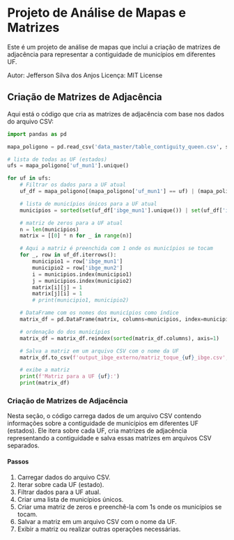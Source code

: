 # Projeto de Análise de Mapas e Matrizes

Este é um projeto de análise de mapas que inclui a criação de matrizes de adjacência para representar a contiguidade de municípios em diferentes UF.

Autor: Jefferson Silva dos Anjos
Licença: MIT License

## Criação de Matrizes de Adjacência

Aqui está o código que cria as matrizes de adjacência com base nos dados do arquivo CSV:

```python
import pandas as pd

mapa_poligono = pd.read_csv('data_master/table_contiguity_queen.csv', sep=',')

# lista de todas as UF (estados)
ufs = mapa_poligono['uf_mun1'].unique()

for uf in ufs:
    # Filtrar os dados para a UF atual
    uf_df = mapa_poligono[(mapa_poligono['uf_mun1'] == uf) | (mapa_poligono['uf_mun2'] == uf)]

    # lista de municípios únicos para a UF atual
    municipios = sorted(set(uf_df['ibge_mun1'].unique()) | set(uf_df['ibge_mun2'].unique()))

    # matriz de zeros para a UF atual
    n = len(municipios)
    matrix = [[0] * n for _ in range(n)]

    # Aqui a matriz é preenchida com 1 onde os municípios se tocam
    for _, row in uf_df.iterrows():
        municipio1 = row['ibge_mun1']
        municipio2 = row['ibge_mun2']
        i = municipios.index(municipio1)
        j = municipios.index(municipio2)
        matrix[i][j] = 1
        matrix[j][i] = 1
        # print(municipio1, municipio2)

    # DataFrame com os nomes dos municípios como índice
    matrix_df = pd.DataFrame(matrix, columns=municipios, index=municipios)

    # ordenação do dos municípios
    matrix_df = matrix_df.reindex(sorted(matrix_df.columns), axis=1)

    # Salva a matriz em um arquivo CSV com o nome da UF
    matrix_df.to_csv(f'output_ibge_externo/matriz_toque_{uf}_ibge.csv', index=True, header=True)

    # exibe a matriz
    print(f'Matriz para a UF {uf}:')
    print(matrix_df)
```

### Criação de Matrizes de Adjacência

Nesta seção, o código carrega dados de um arquivo CSV contendo informações sobre a contiguidade de municípios em diferentes UF (estados). Ele itera sobre cada UF, cria matrizes de adjacência representando a contiguidade e salva essas matrizes em arquivos CSV separados.

#### Passos

1. Carregar dados do arquivo CSV.
2. Iterar sobre cada UF (estado).
3. Filtrar dados para a UF atual.
4. Criar uma lista de municípios únicos.
5. Criar uma matriz de zeros e preenchê-la com 1s onde os municípios se tocam.
6. Salvar a matriz em um arquivo CSV com o nome da UF.
7. Exibir a matriz ou realizar outras operações necessárias.

